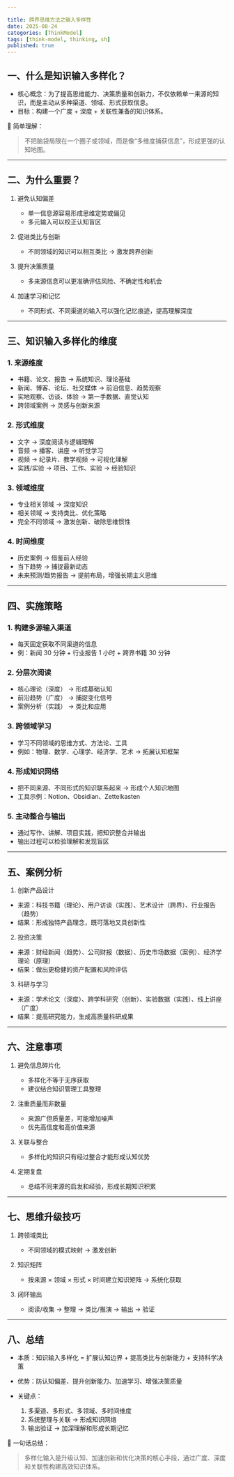 ```yaml
---

title: 跨界思维方法之输入多样性
date: 2025-08-24
categories: [ThinkModel]
tags: [think-model, thinking, sh]
published: true
---
```



## 一、什么是知识输入多样化？

* 核心概念：为了提高思维能力、决策质量和创新力，不仅依赖单一来源的知识，而是主动从多种渠道、领域、形式获取信息。
* 目标：构建一个广度 + 深度 + 关联性兼备的知识体系。

📌 简单理解：

> 不把脑袋局限在一个圈子或领域，而是像“多维度捕获信息”，形成更强的认知地图。

---

## 二、为什么重要？

1. 避免认知偏差

   * 单一信息源容易形成思维定势或偏见
   * 多元输入可以校正认知盲区

2. 促进类比与创新

   * 不同领域的知识可以相互类比 → 激发跨界创新

3. 提升决策质量

   * 多来源信息可以更准确评估风险、不确定性和机会

4. 加速学习和记忆

   * 不同形式、不同渠道的输入可以强化记忆痕迹，提高理解深度

---

## 三、知识输入多样化的维度

### 1. 来源维度

* 书籍、论文、报告 → 系统知识、理论基础
* 新闻、博客、论坛、社交媒体 → 前沿信息、趋势观察
* 实地观察、访谈、体验 → 第一手数据、直觉认知
* 跨领域案例 → 灵感与创新来源

### 2. 形式维度

* 文字 → 深度阅读与逻辑理解
* 音频 → 播客、讲座 → 听觉学习
* 视频 → 纪录片、教学视频 → 可视化理解
* 实践/实验 → 项目、工作、实验 → 经验知识

### 3. 领域维度

* 专业相关领域 → 深度知识
* 相关领域 → 支持类比、优化策略
* 完全不同领域 → 激发创新、破除思维惯性

### 4. 时间维度

* 历史案例 → 借鉴前人经验
* 当下趋势 → 捕捉最新动态
* 未来预测/趋势报告 → 提前布局，增强长期主义思维

---

## 四、实施策略

### 1. 构建多源输入渠道

* 每天固定获取不同渠道的信息
* 例：新闻 30 分钟 + 行业报告 1 小时 + 跨界书籍 30 分钟

### 2. 分层次阅读

* 核心理论（深度） → 形成基础认知
* 前沿趋势（广度） → 捕捉变化信号
* 案例分析（实践） → 类比和应用

### 3. 跨领域学习

* 学习不同领域的思维方式、方法论、工具
* 例如：物理、数学、心理学、经济学、艺术 → 拓展认知框架

### 4. 形成知识网络

* 把不同来源、不同形式的知识联系起来 → 形成个人知识地图
* 工具示例：Notion、Obsidian、Zettelkasten

### 5. 主动整合与输出

* 通过写作、讲解、项目实践，把知识整合并输出
* 输出过程可以检验理解和发现盲区

---

## 五、案例分析

1. 创新产品设计

* 来源：科技书籍（理论）、用户访谈（实践）、艺术设计（跨界）、行业报告（趋势）
* 结果：形成独特产品理念，既可落地又具创新性

2. 投资决策

* 来源：财经新闻（趋势）、公司财报（数据）、历史市场数据（案例）、经济学理论（原理）
* 结果：做出更稳健的资产配置和风险评估

3. 科研与学习

* 来源：学术论文（深度）、跨学科研究（创新）、实验数据（实践）、线上讲座（广度）
* 结果：提高研究能力，生成高质量科研成果

---

## 六、注意事项

1. 避免信息碎片化

   * 多样化不等于无序获取
   * 建议结合知识管理工具整理

2. 注重质量而非数量

   * 来源广但质量差，可能增加噪声
   * 优先高信度和高价值来源

3. 关联与整合

   * 多样化的知识只有经过整合才能形成认知优势

4. 定期复盘

   * 总结不同来源的启发和经验，形成长期知识积累

---

## 七、思维升级技巧

1. 跨领域类比

   * 不同领域的模式映射 → 激发创新

2. 知识矩阵

   * 按来源 × 领域 × 形式 × 时间建立知识矩阵 → 系统化获取

3. 闭环输出

   * 阅读/收集 → 整理 → 类比/推演 → 输出 → 验证

---

## 八、总结

* 本质：知识输入多样化 = 扩展认知边界 + 提高类比与创新能力 + 支持科学决策
* 优势：防认知偏差、提升创新能力、加速学习、增强决策质量
* 关键点：

  1. 多渠道、多形式、多领域、多时间维度
  2. 系统整理与关联 → 形成知识网络
  3. 输出验证 → 加深理解和形成长期记忆

📌 一句话总结：

> 多样化输入是升级认知、加速创新和优化决策的核心手段，通过广度、深度和关联性构建高效知识体系。


